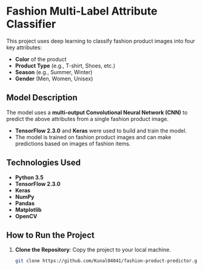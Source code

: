 # Fashion Multi-Label Attribute Classifier

This project uses deep learning to classify fashion product images into four key attributes:
- **Color** of the product
- **Product Type** (e.g., T-shirt, Shoes, etc.)
- **Season** (e.g., Summer, Winter)
- **Gender** (Men, Women, Unisex)

## Model Description
The model uses a **multi-output Convolutional Neural Network (CNN)** to predict the above attributes from a single fashion product image. 
- **TensorFlow 2.3.0** and **Keras** were used to build and train the model.
- The model is trained on fashion product images and can make predictions based on images of fashion items.

## Technologies Used
- **Python 3.5**
- **TensorFlow 2.3.0**
- **Keras**
- **NumPy**
- **Pandas**
- **Matplotlib**
- **OpenCV**

## How to Run the Project

1. **Clone the Repository**: Copy the project to your local machine.
   ```bash
   git clone https://github.com/Kunal04041/fashion-product-predictor.git
